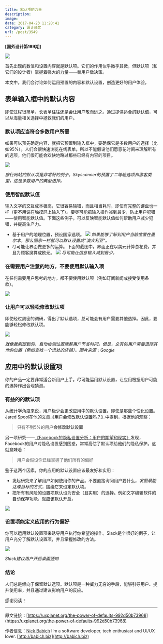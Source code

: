 ```yaml
---
title: 默认项的力量
description: 
image: 
date: 2017-04-23 11:28:41
category: 设计译文
url: /post/3549
---
```


**[国外设计第169期]**

![](https://storage.fleek-internal.com/0a3a8890-e65e-47ce-93d7-0442b9209d38-bucket/blog/posts/2017-04/04-19/1-NKm6slgQzK0jX677WuOTDQ.png)

首先出现的数值和设置内容就是默认项。它们的作用似乎微乎其微，但默认项（和它们的设计者）掌握着强大的力量——替用户做决策。

本文中，我们会讨论如何运用预置的内容和默认设置，创造更好的用户体验。

## 表单输入框中的默认内容

即使过程很简单，长表单往往还是会让用户敬而远之。通过提供适合的默认值，可以从海量相关选择中拯救我们的用户。

### 默认项应当符合多数用户所需

如果可以预先确定内容，就把它预置到输入框中，要确保它是多数用户的选择（比如95%）。人们会很快速浏览在线表单，所以不能假设他们愿意花时间来理解所有的选项。他们很可能会欢快地略过那些已经有内容的项目。

![](https://storage.fleek-internal.com/0a3a8890-e65e-47ce-93d7-0442b9209d38-bucket/blog/posts/2017-04/04-19/1-1MQ_ludtPo5spcjVbO6hnw.png)

*旅行网站的默认项是非常好的例子。Skyscanner的预置了二等舱选项和游客类型，这是多数用户的典型选择。*

### 使用智能默认值

输入文字的交互成本极高，它很容易输错，而且相当耗时，即使有完整的键盘也一样（更不用说在触摸屏上输入了）。要尽可能把输入操作减到最少，防止用户犯错——使用智能默认值。下面这些例子，可以反映智能默认值如何帮助用户减少犯错，并提高生产力。

- 基于用户的地理位置，预设国家选项。
    ![](https://storage.fleek-internal.com/0a3a8890-e65e-47ce-93d7-0442b9209d38-bucket/blog/posts/2017-04/04-19/1-G_ABQUsS9om85khaFZ3Rgw.png)
    *如果能够了解到用户当前位置在墨尔本，那么国家一栏就可以默认设置成“澳大利亚”。*
- 尽可能让界面做更多的运算。下面的截图中，界面正在以美元计算总花费，并且为顾客换算成欧元。
    ![](https://storage.fleek-internal.com/0a3a8890-e65e-47ce-93d7-0442b9209d38-bucket/blog/posts/2017-04/04-19/1-G_ABQUsS9om85khaFZ3Rgw.png)
    *尽可能让信息输入减到最少。*

### 在需要用户注意的地方，不要使用默认输入项

在任何需要用户思考的地方，都不要使用默认项（例如订阅新闻或接受使用条款）。

![](https://storage.fleek-internal.com/0a3a8890-e65e-47ce-93d7-0442b9209d38-bucket/blog/posts/2017-04/04-19/1-nuczv6CDVhOcMHThkw4K5w.png)

### 让用户可以轻松修改默认项

即使经过周密的调研，得出了默认选项，总可能会有用户需要其他选择。因此，要能够轻松修改默认项。

![](https://storage.fleek-internal.com/0a3a8890-e65e-47ce-93d7-0442b9209d38-bucket/blog/posts/2017-04/04-19/1-H73nKVBuyAYPf1wt9DCMvw.png)

*就像我刚提到的，自动检测位置能帮用户节省时间。但是，总有的用户需要选择其他的位置（例如查找一个远处的店铺）。图片来源：Google*

## 应用中的默认设置项

你的产品一定要非常适合新用户上手。尽可能运用默认设置，让应用根据用户可能的选择作出合理猜测。

### 有益的的默认项

从统计学角度来说，用户极少会更改应用中的默认设置，即使是那些个性化设置。Jared Spool在他的文章[《用户会修改默认设置吗？》](https://www.uie.com/brainsparks/2011/09/14/do-users-change-their-settings/)中提到，根据他的观察：

> 只有不到5%的用户**会修改默认设置**

另一项研究——[《Facebook的隐私设置分析：用户的期望和现实》](http://conferences.sigcomm.org/imc/2011/docs/p61.pdf)发现，Facebook的用户对隐私设置感到困惑，常常高估了默认项给他们的隐私保护。这就意味着：

> 用户会假设你已经掌握了他们所有的偏好

鉴于这两个因素，你的应用的默认设置应该最友好和实用：

- 发起研究来了解用户如何使用你的产品。不要直接询问用户要什么，*发掘最能达成目标的方式*，围绕它来设定默认项。
- 把所有有风险的设置项默认设为安全（且实用）的选择。例如文字编辑软件的自动保存功能，就应该默认开启。

![](https://storage.fleek-internal.com/0a3a8890-e65e-47ce-93d7-0442b9209d38-bucket/blog/posts/2017-04/04-19/0-A-ViUxWC_vBrJMh7.png)

### 设置项能定义应用的行为偏好

你可以运用默认设置项来诱导用户执行你希望的操作。Slack是个很好的例子，让用户充分了解默认设置项，并且掌握修改的方法。

![](https://storage.fleek-internal.com/0a3a8890-e65e-47ce-93d7-0442b9209d38-bucket/blog/posts/2017-04/04-19/1-CLdfAnTWxxviSkVsy5fxCA.png)

*Slack建议用户开启桌面通知*

### 结论

人们总是倾向于保留默认选项。默认项是一种威力无穷的手段，能够引导用户、提升使用率，并且通过建议影响用户的反应。

感谢阅读！

---

原文链接：[https://uxplanet.org/the-power-of-defaults-992d50b73968](https://uxplanet.org/the-power-of-defaults-992d50b73968)

作者信息：[Nick Babich](https://uxplanet.org/@101?source=post_header_lockup)
I’m a software developer, tech enthusiast and UI/UX lover. [http://babich.biz](http://babich.biz)